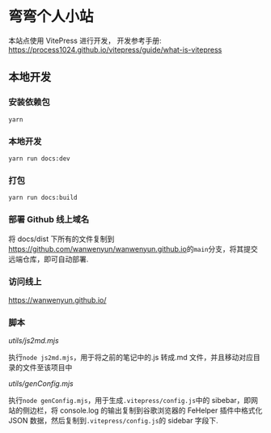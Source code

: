 # 弯弯个人小站

本站点使用 VitePress 进行开发，
开发参考手册: <https://process1024.github.io/vitepress/guide/what-is-vitepress>

## 本地开发

### 安装依赖包

`yarn`

### 本地开发

`yarn run docs:dev`

### 打包

`yarn run docs:build`

### 部署 Github 线上域名

将 docs/dist 下所有的文件复制到<https://github.com/wanwenyun/wanwenyun.github.io>的`main`分支，将其提交远端仓库，即可自动部署.

### 访问线上

<https://wanwenyun.github.io/>

### 脚本

_utils/js2md.mjs_

执行`node js2md.mjs`，用于将之前的笔记中的.js 转成.md 文件，并且移动对应目录的文件至该项目中

_utils/genConfig.mjs_

执行`node genConfig.mjs`，用于生成`.vitepress/config.js`中的 sibebar，即网站的侧边栏，将 console.log 的输出复制到谷歌浏览器的 FeHelper 插件中格式化 JSON 数据，然后复制到`.vitepress/config.js`的 sidebar 字段下.
